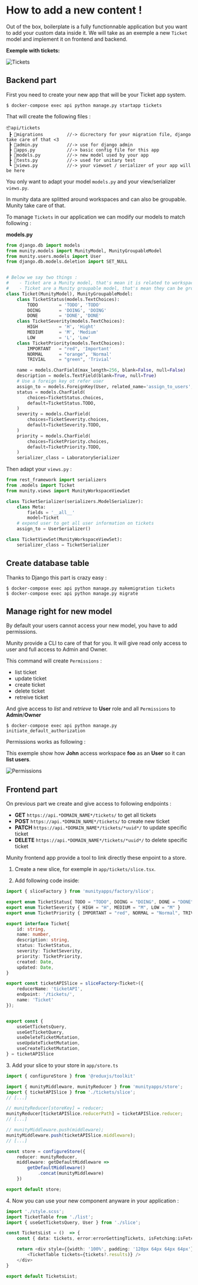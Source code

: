 # How to add a new content !

Out of the box, boilerplate is a fully functionnable application but you want to add your custom data inside it.
We will take as an exemple a new `Ticket` model and implement it on frontend and backend.

**Exemple with tickets:**

![Tickets](tickets.png)

## Backend part

First you need to create your new app that will be your Ticket app system.

```shell
$ docker-compose exec api python manage.py startapp tickets
```

That will create the following files :

    📦api/tickets
     ┣ 📂migrations         //-> dicrectory for your migration file, django take care of that <3
     ┣ 📜admin.py           //-> use for django admin
     ┣ 📜apps.py            //-> basic config file for this app
     ┣ 📜models.py          //-> new model used by your app
     ┣ 📜tests.py           //-> used for unitary test
     ┗ 📜views.py           //-> your viewset / serializer of your app will be here

You only want to adapt your model `models.py` and your view/serializer `views.py`.

In munity data are splitted around workspaces and can also be groupable. Munity take care of that.

To manage `Tickets` in our application we can modify our models to match following :

**models.py**
```python
from django.db import models
from munity.models import MunityModel, MunityGroupableModel
from munity.users.models import User
from django.db.models.deletion import SET_NULL


# Below we say two things :
#    - Ticket are a Munity model, that's mean it is related to workspaces, it is timesteamped, and has an UUIDv4 for id.
#    - Ticket are a Munity groupable model, that's mean they can be grouped
class Ticket(MunityModel), MunityGroupableModel:
    class TicketStatus(models.TextChoices):
        TODO        = 'TODO', 'TODO'
        DOING       = 'DOING', 'DOING'
        DONE        = 'DONE', 'DONE'
    class TicketSeverity(models.TextChoices):
        HIGH        = 'H', 'Hight'
        MEDIUM      = 'M', 'Medium'
        LOW         = 'L', 'Low'
    class TicketPriority(models.TextChoices):
        IMPORTANT   = "red", 'Important'
        NORMAL      = "orange", 'Normal'
        TRIVIAL     = "green", 'Trivial'

    name = models.CharField(max_length=256, blank=False, null=False)
    description = models.TextField(blank=True, null=True)
    # Use a foreign key ot refer user
    assign_to = models.ForeignKey(User, related_name='assign_to_users', on_delete=SET_NULL, blank=True, null=True)
    status = models.CharField(
        choices=TicketStatus.choices,
        default=TicketStatus.TODO,
    )
    severity = models.CharField(
        choices=TicketSeverity.choices,
        default=TicketSeverity.TODO,
    )
    priority = models.CharField(
        choices=TicketPriority.choices,
        default=TicketPriority.TODO,
    )
    serializer_class = LaboratorySerializer
```

Then adapt your `views.py` :

```py
from rest_framework import serializers
from .models import Ticket
from munity.views import MunityWorkspaceViewSet

class TicketSerializer(serializers.ModelSerializer):
    class Meta:
        fields = '__all__'
        model=Ticket
    # expend user to get all user information on tickets
    assign_to = UserSerializer()

class TicketViewSet(MunityWorkspaceViewSet):
    serializer_class = TicketSerializer
```

## Create database table

Thanks to Django this part is crazy easy :

```shell
$ docker-compose exec api python manage.py makemigration tickets
$ docker-compose exec api python manage.py migrate
```


## Manage right for new model

By default your users cannot access your new model, you have to add permissions.

Munity provide a CLI to care of that for you. It will give read only access to user and full access to Admin and Owner.

This command will create `Permissions` :
- list ticket
- update ticket
- create ticket
- delete ticket
- retreive ticket

And give access to *list* and *retrieve* to **User** role and all `Permissions` to **Admin**/**Owner**

```shell
$ docker-compose exec api python manage.py initiate_default_authorization
```


Permissions works as following :

This exemple show how **John** access  workspace **foo** as an **User** so it can **list users**.

![Permissions](permissions.png)

## Frontend part

On previous part we create and give access to following endpoints :

- **GET** `https://api.*DOMAIN_NAME*/tickets/` to get all tickets
- **POST** `https://api.*DOMAIN_NAME*/tickets/` to create new ticket
- **PATCH** `https://api.*DOMAIN_NAME*/tickets/*uuid*/` to update specific ticket
- **DELETE** `https://api.*DOMAIN_NAME*/tickets/*uuid*/` to delete specific ticket

Munity frontend app provide a tool to link directly these enpoint to a store.

1. Create a new slice, for exemple in `app/tickets/slice.tsx`.

2. Add following code inside:

```typescript
import { sliceFactory } from 'munityapps/factory/slice';

export enum TicketStatus{ TODO = "TODO", DOING = "DOING", DONE = "DONE" }
export enum TicketSeverity { HIGH = "H", MEDIUM = "M", LOW = "M" }
export enum TicketPriority { IMPORTANT = "red", NORMAL = "Normal", TRIVIAL = "Trivial" }

export interface Ticket{
    id: string,
    name: number,
    description: string,
    status: TicketStatus,
    severity: TicketSeverity,
    priority: TicketPriority,
    created: Date,
    updated: Date,
}

export const ticketAPISlice = sliceFactory<Ticket>({
    reducerName: 'ticketAPI',
    endpoint: '/tickets/',
    name: 'Ticket'
});


export const {
    useGetTicketsQuery,
    useGetTicketQuery,
    useDeleteTicketMutation,
    useUpdateTicketMutation,
    useCreateTicketMutation,
} = ticketAPISlice
```

3\. Add your slice to your store in `app/store.ts`

```typescript
import { configureStore } from '@reduxjs/toolkit'

import { munityMiddleware, munityReducer } from 'munityapps/store';
import { ticketAPISlice } from './tickets/slice';
// [...]

// munityReducer[storeKey] = reducer;
munityReducer[ticketAPISlice.reducerPath] = ticketAPISlice.reducer;
// [...]

// munityMiddleware.push(middleware);
munityMiddleware.push(ticketAPISlice.middleware);
// [...]

const store = configureStore({
    reducer: munityReducer,
    middleware: getDefaultMiddleware =>
        getDefaultMiddleware()
            .concat(munityMiddleware)
    })

export default store;
```

4\. Now you can use your new component anyware in your application :

```typescript
import './style.scss';
import TicketTable from './list';
import { useGetTicketsQuery, User } from './slice';

const TicketsList = ()  => {
    const { data: tickets, error:errorGettingTickets, isFetching:isFetchingTicket, isLoading:isLoadingTicket} = useGetTicketsQuery();

    return <div style={{width: '100%', padding: '120px 64px 64px 64px'}}>
        <TicketTable tickets={tickets?.results)} />
    </div>
}

export default TicketsList;
```